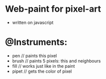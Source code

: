 # Web-paint for pixel-art
- written on javascript

# @Instruments:
- pen // paints this pixel
- brush // paints 5 pixels: this and neighbours
- fill // works just like in the paint
- pipet // gets the color of pixel

